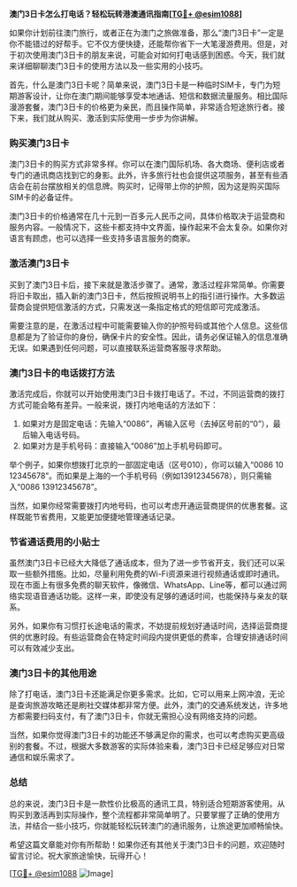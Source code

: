 **澳门3日卡怎么打电话？轻松玩转港澳通讯指南[[TG💪+ @esim1088](https://t.me/s/esim1088)]**

如果你计划前往澳门旅行，或者正在为澳门之旅做准备，那么“澳门3日卡”一定是你不能错过的好帮手。它不仅方便快捷，还能帮你省下一大笔漫游费用。但是，对于初次使用澳门3日卡的朋友来说，可能会对如何打电话感到困惑。今天，我们就来详细聊聊澳门3日卡的使用方法以及一些实用的小技巧。

首先，什么是澳门3日卡呢？简单来说，澳门3日卡是一种临时SIM卡，专门为短期游客设计，让你在澳门期间能够享受本地通话、短信和数据流量服务。相比国际漫游套餐，澳门3日卡的价格更为亲民，而且操作简单，非常适合短途旅行者。接下来，我们就从购买、激活到实际使用一步步为你讲解。

### **购买澳门3日卡**
澳门3日卡的购买方式非常多样。你可以在澳门国际机场、各大商场、便利店或者专门的通讯商店找到它的身影。此外，许多旅行社也会提供这项服务，甚至有些酒店会在前台摆放相关的信息牌。购买时，记得带上你的护照，因为这是购买国际SIM卡的必备证件。

澳门3日卡的价格通常在几十元到一百多元人民币之间，具体价格取决于运营商和服务内容。一般情况下，这些卡都支持中文界面，操作起来不会太复杂。如果你对语言有顾虑，也可以选择一些支持多语言服务的商家。

### **激活澳门3日卡**
买到了澳门3日卡后，接下来就是激活步骤了。通常，激活过程非常简单。你需要将旧卡取出，插入新的澳门3日卡，然后按照说明书上的指引进行操作。大多数运营商会提供短信激活的方式，只需发送一条指定格式的短信即可完成激活。

需要注意的是，在激活过程中可能需要输入你的护照号码或其他个人信息。这些信息都是为了验证你的身份，确保卡片的安全性。因此，请务必保证输入的信息准确无误。如果遇到任何问题，可以直接联系运营商客服寻求帮助。

### **澳门3日卡的电话拨打方法**
激活完成后，你就可以开始使用澳门3日卡拨打电话了。不过，不同运营商的拨打方式可能会略有差异。一般来说，拨打内地电话的方法如下：

1. 如果对方是固定电话：先输入“0086”，再输入区号（去掉区号前的“0”），最后输入电话号码。
2. 如果对方是手机号码：直接输入“0086”加上手机号码即可。

举个例子，如果你想拨打北京的一部固定电话（区号010），你可以输入“0086 10 12345678”。而如果是上海的一个手机号码（例如13912345678），则只需输入“0086 13912345678”。

当然，如果你经常需要拨打内地号码，也可以考虑开通运营商提供的优惠套餐。这样既能节省费用，又能更加便捷地管理通话记录。

### **节省通话费用的小贴士**
虽然澳门3日卡已经大大降低了通话成本，但为了进一步节省开支，我们还可以采取一些额外措施。比如，尽量利用免费的Wi-Fi资源来进行视频通话或即时通讯。现在市面上有很多免费的聊天软件，像微信、WhatsApp、Line等，都可以通过网络实现语音通话功能。这样一来，即使没有足够的通话时间，也能保持与亲友的联系。

另外，如果你有习惯打长途电话的需求，不妨提前规划好通话时间，选择运营商提供的优惠时段。有些运营商会在特定时间段内提供更低的费率，合理安排通话时间可以有效减少支出。

### **澳门3日卡的其他用途**
除了打电话，澳门3日卡还能满足你更多需求。比如，它可以用来上网冲浪，无论是查询旅游攻略还是刷社交媒体都非常方便。此外，澳门的交通系统发达，许多地方都需要扫码支付，有了澳门3日卡，你就无需担心没有网络支持的问题。

当然，如果你觉得澳门3日卡的功能还不够满足你的需求，也可以考虑购买更高级别的套餐。不过，根据大多数游客的实际体验来看，澳门3日卡已经足够应对日常通信和娱乐需求了。

### **总结**
总的来说，澳门3日卡是一款性价比极高的通讯工具，特别适合短期游客使用。从购买到激活再到实际操作，整个流程都非常简单明了。只要掌握了正确的使用方法，并结合一些小技巧，你就能轻松玩转澳门的通讯服务，让旅途更加顺畅愉快。

希望这篇文章能对你有所帮助！如果你还有其他关于澳门3日卡的问题，欢迎随时留言讨论。祝大家旅途愉快，玩得开心！

[[TG💪+ @esim1088](https://t.me/s/esim1088) ![Image](https://i.postimg.cc/4NQfJmqS/Snipaste-2025-05-13-00-14-12.png)]